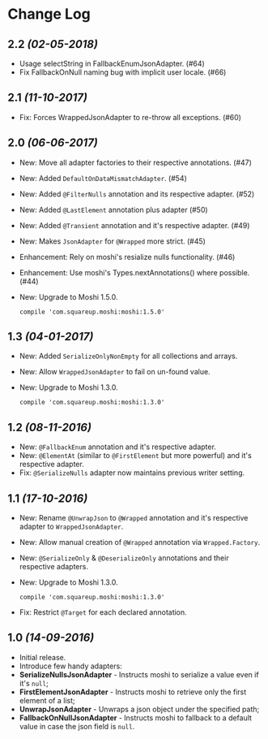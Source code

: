 Change Log
===

2.2 *(02-05-2018)*
---
* Usage selectString in FallbackEnumJsonAdapter. (#64)
* Fix FallbackOnNull naming bug with implicit user locale. (#66)

2.1 *(11-10-2017)*
---
* Fix: Forces WrappedJsonAdapter to re-throw all exceptions. (#60)

2.0 *(06-06-2017)*
---
* New: Move all adapter factories to their respective annotations. (#47)
* New: Added `DefaultOnDataMismatchAdapter`. (#54)
* New: Added `@FilterNulls` annotation and its respective adapter. (#52)
* New: Added `@LastElement` annotation plus adapter (#50)
* New: Added `@Transient` annotation and it's respective adapter. (#49)
* New: Makes `JsonAdapter` for `@Wrapped` more strict. (#45)

* Enhancement: Rely on moshi's resialize nulls functionality. (#46)
* Enhancement: Use moshi's Types.nextAnnotations() where possible. (#44)

* New: Upgrade to Moshi 1.5.0.

   ```
   compile 'com.squareup.moshi:moshi:1.5.0'
   ```

1.3 *(04-01-2017)*
---
* New: Added `SerializeOnlyNonEmpty` for all collections and arrays.
* New: Allow `WrappedJsonAdapter` to fail on un-found value.
* New: Upgrade to Moshi 1.3.0.

   ```
   compile 'com.squareup.moshi:moshi:1.3.0'
   ```

1.2 *(08-11-2016)*
---
* New: `@FallbackEnum` annotation and it's respective adapter.
* New: `@ElementAt` (similar to `@FirstElement` but more powerful) and it's respective adapter.
* Fix: `@SerializeNulls` adapter now maintains previous writer setting.

1.1 *(17-10-2016)*
---
*  New: Rename `@UnwrapJson` to `@Wrapped` annotation and it's respective adapter to `WrappedJsonAdapter`.
*  New: Allow manual creation of `@Wrapped` annotation via `Wrapped.Factory`.
*  New: `@SerializeOnly` & `@DeserializeOnly` annotations and their respective adapters.
*  New: Upgrade to Moshi 1.3.0.
   
   ```
   compile 'com.squareup.moshi:moshi:1.3.0'
   ```
*  Fix: Restrict `@Target` for each declared annotation.

1.0 *(14-09-2016)*
---
*  Initial release.
*  Introduce few handy adapters:
  * **SerializeNullsJsonAdapter** - Instructs moshi to serialize a value even if it's `null`;
  * **FirstElementJsonAdapter** - Instructs moshi to retrieve only the first element of a list;
  * **UnwrapJsonAdapter** - Unwraps a json object under the specified path;
  * **FallbackOnNullJsonAdapter** - Instructs moshi to fallback to a default value in case the json field is `null`.
